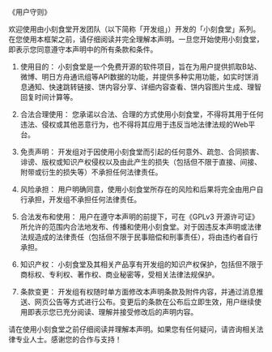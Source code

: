 《用户守则》

欢迎使用由小刻食堂开发团队（以下简称「开发组」）开发的「小刻食堂」系列。在您使用本框架之前，请仔细阅读并完全理解本声明。一旦您开始使用小刻食堂，即表示您同意遵守本声明中的所有条款和条件。

1. 使用目的： 小刻食堂是一个免费开源的软件项目，旨在为用户提供抓取B站、微博、明日方舟通讯组等API数据的功能，并提供多种实用功能，如实时饼消息通知、快速跳转链接、饼内容分享、详细内容查看、饼内容图片生成、理智回复时间计算等。

2. 合法合理使用： 您承诺以合法、合理的方式使用小刻食堂，不得将其用于任何违法、侵权或其他恶意行为，也不得将其应用于违反当地法律法规的Web平台。

3. 免责声明： 开发组对于因使用小刻食堂而引起的任何意外、疏忽、合同损害、诽谤、版权或知识产权侵权以及由此产生的损失（包括但不限于直接、间接、附带或衍生的损失等）不承担任何法律责任。

4. 风险承担： 用户明确同意，使用小刻食堂所存在的风险和后果将完全由用户自行承担，开发组不承担任何法律责任。

5. 合法发布和使用： 用户在遵守本声明的前提下，可在《GPLv3 开源许可证》所允许的范围内合法地发布、传播和使用小刻食堂。对于因违反本声明或法律法规造成的法律责任（包括但不限于民事赔偿和刑事责任），将由违约者自行承担。

6. 知识产权： 小刻食堂及其相关产品享有开发组的知识产权保护，包括但不限于商标权、专利权、著作权、商业秘密等，受相关法律法规保护。

7. 条款变更： 开发组有权随时单方面修改本声明条款及附件内容，并通过消息推送、网页公告等方式进行公布。变更后的条款在公布后立即生效，用户继续使用即表示您已充分阅读、理解并接受修改后的声明内容。

请在使用小刻食堂之前仔细阅读并理解本声明。如果您有任何疑问，请咨询相关法律专业人士。感谢您的合作与支持！
